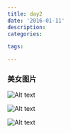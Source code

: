 ```yaml
---
title: day2
date: '2016-01-11'
description:
categories:

tags:

---
```

### 美女图片

![Alt text]({{urls.media}}/mz.jpg)   

![Alt text]({{urls.media}}/mm.jpg)   

![Alt text]({{urls.media}}/002.jpg) 